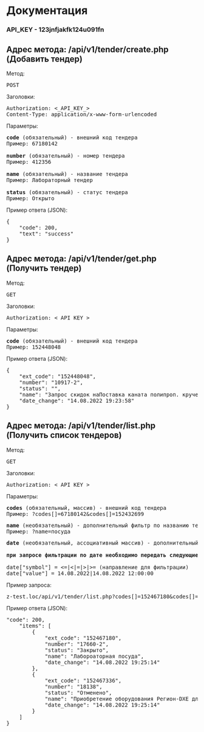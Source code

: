 # Документация
### API_KEY - 123jnfjakfk124u091fn
## Адрес метода: /api/v1/tender/create.php (Добавить тендер)
Метод:
<pre>POST</pre>
Заголовки: 
<pre>
Authorization: <_API_KEY_>
Content-Type: application/x-www-form-urlencoded
</pre>
Параметры: 
<pre>
<strong>code</strong> (обязательный) - внешний код тендера
Пример: 67180142

<strong>number</strong> (обязательный) - номер тендера
Пример: 412356

<strong>name</strong> (обязательный) - название тендера
Пример: Лабораторный тендер

<strong>status</strong> (обязательный) - статус тендера
Пример: Открыто
</pre>

Пример ответа (JSON):
<pre>
{
    "code": 200,
    "text": "success"
}
</pre>

## Адрес метода: /api/v1/tender/get.php (Получить тендер)
Метод:
<pre>GET</pre>
Заголовки: 
<pre>
Authorization: <_API_KEY_>
</pre>
Параметры: 
<pre>
<strong>code</strong> (обязательный) - внешний код тендера
Пример: 152448048
</pre>

Пример ответа (JSON):
<pre>
{
    "ext_code": "152448048",
    "number": "10917-2",
    "status": "",
    "name": "Запрос скидок наПоставка каната полипроп. крученого диам. 6мм для БФ ОАО Компания",
    "date_change": "14.08.2022 19:23:58"
}
</pre>

## Адрес метода: /api/v1/tender/list.php (Получить список тендеров)
Метод:
<pre>GET</pre>
Заголовки: 
<pre>
Authorization: <_API_KEY_>
</pre>
Параметры: 
<pre>
<strong>codes</strong> (обязательный, массив) - внешний код тендера
Пример: ?codes[]=67180142&codes[]=152432699
</pre>

<pre>
<strong>name</strong> (необязательный) - дополнительный фильтр по названию тендера (LIKE %_name_%)
Пример: ?name=посуда
</pre>

<pre>
<strong>date</strong> (необязательный, ассоциативный массив) - дополнительный фильтр по дате изменения тендера

<strong>при запросе фильтрации по дате необходимо передать следующие элементы массива:</strong>

date["symbol"] = <=|<|=|>|>= (направление для фильтрации)
date["value"] = 14.08.2022|14.08.2022 12:00:00
</pre>

Пример запроса:
<pre>
z-test.loc/api/v1/tender/list.php?codes[]=152467180&codes[]=152467336&date[symbol]=>=&date[value]=14.08.2022
</pre>

Пример ответа (JSON):
<pre>
"code": 200,
    "items": [
        {
            "ext_code": "152467180",
            "number": "17660-2",
            "status": "Закрыто",
            "name": "Лабороаторная посуда",
            "date_change": "14.08.2022 19:25:14"
        },
        {
            "ext_code": "152467336",
            "number": "18138",
            "status": "Отменено",
            "name": "Приобретение оборудования Регион-DXE для ОАО Компания г.Череповец",
            "date_change": "14.08.2022 19:25:14"
        }
    ]
}
</pre>
